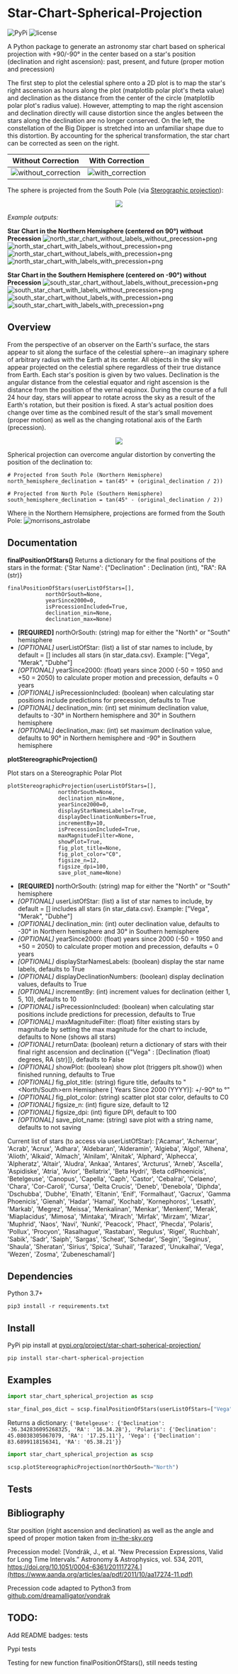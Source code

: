 # Star-Chart-Spherical-Projection

![PyPi](https://img.shields.io/pypi/v/star-chart-spherical-projection)
![license](https://img.shields.io/github/license/cyschneck/Star-Chart-Spherical-Projection)

A Python package to generate an astronomy star chart based on spherical projection with +90/-90° in the center based on a star's position (declination and right ascension): past, present, and future (proper motion and precession)

The first step to plot the celestial sphere onto a 2D plot is to map the star's right ascension as hours along the plot (matplotlib polar plot's theta value) and declination as the distance from the center of the circle (matplotlib polar plot's radius value). However, attempting to map the right ascension and declination directly will cause distortion since the angles between the stars along the declination are no longer conserved. On the left, the constellation of the Big Dipper is stretched into an unfamiliar shape due to this distortion. By accounting for the spherical transformation, the star chart can be corrected as seen on the right.

| Without Correction | With Correction |
| ------------- | ------------- |
| ![without_correction](https://user-images.githubusercontent.com/22159116/202333014-a53f1176-182f-43c7-ab92-266d15d8c563.jpg) | ![with_correction](https://user-images.githubusercontent.com/22159116/202333015-493619f4-a5b8-4614-8b32-54225d7fad02.png) |

The sphere is projected from the South Pole (via [Sterographic projection](https://gisgeography.com/azimuthal-projection-orthographic-stereographic-gnomonic/)):
 <p align="center">
  <img src="https://gisgeography.com/wp-content/uploads/2016/12/Stereographic-Projection-768x421.png" />
</p>

_Example outputs:_

__Star Chart in the Northern Hemisphere (centered on 90°) without Precession__
![north_star_chart_without_labels_without_precession+png](https://raw.githubusercontent.com/cyschneck/Star-Chart-Spherical-Projection/main/examples/north_without_labels_without_precession.png) 
![north_star_chart_with_labels_without_precession+png](https://raw.githubusercontent.com/cyschneck/Star-Chart-Spherical-Projection/main/examples/north_with_labels_without_precession.png) 
![north_star_chart_without_labels_with_precession+png](https://raw.githubusercontent.com/cyschneck/Star-Chart-Spherical-Projection/main/examples/north_without_labels_with_precession.png) 
![north_star_chart_with_labels_with_precession+png](https://raw.githubusercontent.com/cyschneck/Star-Chart-Spherical-Projection/main/examples/north_with_labels_with_precession.png) 

__Star Chart in the Southern Hemisphere (centered on -90°) without Precession__
![south_star_chart_without_labels_without_precession+png](https://raw.githubusercontent.com/cyschneck/Star-Chart-Spherical-Projection/main/examples/south_without_labels_without_precession.png) 
![south_star_chart_with_labels_without_precession+png](https://raw.githubusercontent.com/cyschneck/Star-Chart-Spherical-Projection/main/examples/south_with_labels_without_precession.png) 
![south_star_chart_without_labels_with_precession+png](https://raw.githubusercontent.com/cyschneck/Star-Chart-Spherical-Projection/main/examples/south_without_labels_with_precession.png) 
![south_star_chart_with_labels_with_precession+png](https://raw.githubusercontent.com/cyschneck/Star-Chart-Spherical-Projection/main/examples/south_with_labels_with_precession.png) 

## Overview

From the perspective of an observer on the Earth's surface, the stars appear to sit along the surface of the celestial sphere--an imaginary sphere of arbitrary radius with the Earth at its center. All objects in the sky will appear projected on the celestial sphere regardless of their true distance from Earth. Each star's position is given by two values. Declination is the angular distance from the celestial equator and right ascension is the distance from the position of the vernal equinox. During the course of a full 24 hour day, stars will appear to rotate across the sky as a result of the Earth's rotation, but their position is fixed. A star’s actual position does change over time as the combined result of the star’s small movement (proper motion) as well as the changing rotational axis of the Earth (precession).
 
 <p align="center">
  <img src="https://upload.wikimedia.org/wikipedia/commons/1/12/Earth_within_celestial_sphere.gif" />
</p>

Spherical projection can overcome angular distortion by converting the position of the declination to:
```
# Projected from South Pole (Northern Hemisphere)
north_hemisphere_declination = tan(45° + (original_declination / 2))

# Projected from North Pole (Southern Hemisphere)
south_hemisphere_declination = tan(45° - (original_declination / 2))
```
Where in the Northern Hemsiphere, projections are formed from the South Pole: 
![morrisons_astrolabe](https://user-images.githubusercontent.com/22159116/202336728-dc290bfa-44f5-4947-9a08-93f70286436e.jpg)

## Documentation

**finalPositionOfStars()**
Returns a dictionary for the final positions of the stars in the format: {'Star Name': {"Declination" : Declination (int), "RA": RA (str)}
```
finalPositionOfStars(userListOfStars=[], 
			northOrSouth=None, 
			yearSince2000=0,
			isPrecessionIncluded=True,
			declination_min=None,
			declination_max=None)
```
- **[REQUIRED]** northOrSouth: (string) map for either the "North" or "South" hemisphere
- *[OPTIONAL]* userListOfStar: (list) a list of star names to include, by default = [] includes all stars (in star_data.csv). Example: ["Vega", "Merak", "Dubhe"]
- *[OPTIONAL]* yearSince2000: (float) years since 2000 (-50 = 1950 and +50 = 2050) to calculate proper motion and precession, defaults = 0 years
- *[OPTIONAL]* isPrecessionIncluded: (boolean) when calculating star positions include predictions for precession, defaults to True
- *[OPTIONAL]* declination_min: (int) set minimum declination value, defaults to -30° in Northern hemisphere and 30° in Southern hemisphere
- *[OPTIONAL]* declination_max: (int) set maximum declination value, defaults to 90° in Northern hemisphere and -90° in Southern hemisphere

**plotStereographicProjection()**

Plot stars on a Stereographic Polar Plot
```
plotStereographicProjection(userListOfStars=[], 
				northOrSouth=None, 
				declination_min=None,
				yearSince2000=0,
				displayStarNamesLabels=True,
				displayDeclinationNumbers=True,
				incrementBy=10,
				isPrecessionIncluded=True,
				maxMagnitudeFilter=None,
				showPlot=True,
				fig_plot_title=None,
				fig_plot_color="C0",
				figsize_n=12,
				figsize_dpi=100,
				save_plot_name=None)
```
- **[REQUIRED]** northOrSouth: (string) map for either the "North" or "South" hemisphere
- *[OPTIONAL]* userListOfStar: (list) a list of star names to include, by default = [] includes all stars (in star_data.csv). Example: ["Vega", "Merak", "Dubhe"]
- *[OPTIONAL]* declination_min: (int) outer declination value, defaults to -30° in Northern hemisphere and 30° in Southern hemisphere
- *[OPTIONAL]* yearSince2000: (float) years since 2000 (-50 = 1950 and +50 = 2050) to calculate proper motion and precession, defaults = 0 years
- *[OPTIONAL]* displayStarNamesLabels: (boolean) display the star name labels, defaults to True
- *[OPTIONAL]* displayDeclinationNumbers: (boolean) display declination values, defaults to True
- *[OPTIONAL]* incrementBy: (int) increment values for declination (either 1, 5, 10), defaults to 10
- *[OPTIONAL]* isPrecessionIncluded: (boolean) when calculating star positions include predictions for precession, defaults to True
- *[OPTIONAL]* maxMagnitudeFilter: (float) filter existing stars by magnitude by setting the max magnitude for the chart to include, defaults to None (shows all stars)
- *[OPTIONAL]* returnData: (boolean) return a dictionary of stars with their final right ascension and declination ({"Vega" : [Declination (float) degrees, RA (str)]}, defaults to False
- *[OPTIONAL]* showPlot: (boolean) show plot (triggers plt.show()) when finished running, defaults to True
- *[OPTIONAL]* fig_plot_title: (string) figure title, defaults to "<North/South>ern Hemisphere [<YEAR NUMBERS> Years Since 2000 (YYYY)]: +/-90° to <DECLINATION MIN>°"
- *[OPTIONAL]* fig_plot_color: (string) scatter plot star color, defaults to C0
- *[OPTIONAL]* figsize_n: (int) figure size, default to 12
- *[OPTIONAL]* figsize_dpi: (int) figure DPI, default to 100
- *[OPTIONAL]* save_plot_name: (string) save plot with a string name, defaults to not saving

Current list of stars (to access via userListOfStar): ['Acamar', 'Achernar', 'Acrab', 'Acrux', 'Adhara', 
'Aldebaran', 'Alderamin', 'Algieba', 'Algol', 'Alhena', 'Alioth', 'Alkaid', 'Almach', 'Alnilam', 'Alnitak', 
'Alphard', 'Alphecca', 'Alpheratz', 'Altair', 'Aludra', 'Ankaa', 'Antares', 'Arcturus', 'Arneb', 'Ascella', 
'Aspidiske', 'Atria', 'Avior', 'Bellatrix', 'Beta Hydri', 'Beta cdPhoenicis', 'Betelgeuse', 'Canopus', 
'Capella', 'Caph', 'Castor', 'Cebalrai', 'Celaeno', 'Chara', 'Cor-Caroli', 'Cursa', 'Delta Crucis', 'Deneb', 
'Denebola', 'Diphda', 'Dschubba', 'Dubhe', 'Elnath', 'Eltanin', 'Enif', 'Formalhaut', 'Gacrux', 'Gamma Phoenicis', 
'Gienah', 'Hadar', 'Hamal', 'Kochab', 'Kornephoros', 'Lesath', 'Markab', 'Megrez', 'Meissa', 'Menkalinan', 
'Menkar', 'Menkent', 'Merak', 'Miaplacidus', 'Mimosa', 'Mintaka', 'Mirach', 'Mirfak', 'Mirzam', 'Mizar', 
'Muphrid', 'Naos', 'Navi', 'Nunki', 'Peacock', 'Phact', 'Phecda', 'Polaris', 'Pollux', 'Procyon', 'Rasalhague', 
'Rastaban', 'Regulus', 'Rigel', 'Ruchbah', 'Sabik', 'Sadr', 'Saiph', 'Sargas', 'Scheat', 'Schedar', 'Segin', 
'Seginus', 'Shaula', 'Sheratan', 'Sirius', 'Spica', 'Suhail', 'Tarazed', 'Unukalhai', 'Vega', 'Wezen', 'Zosma', 
'Zubeneschamali']

## Dependencies

Python 3.7+
```
pip3 install -r requirements.txt
```

## Install

PyPi pip install at [pypi.org/project/star-chart-spherical-projection/](https://pypi.org/project/star-chart-spherical-projection/)

```
pip install star-chart-spherical-projection
```

## Examples
```python
import star_chart_spherical_projection as scsp

star_final_pos_dict = scsp.finalPositionOfStars(userListOfStars=["Vega", "Polaris", "Betelgeuse"], yearSince2000=11500)
```
Returns a dictionary: `{'Betelgeuse': {'Declination': -36.342836095268325, 'RA': '16.34.28'}, 'Polaris': {'Declination': 45.08038305067079, 'RA': '17.25.11'}, 'Vega': {'Declination': 83.6899118156341, 'RA': '05.38.21'}}`

```python
import star_chart_spherical_projection as scsp

scsp.plotStereographicProjection(northOrSouth="North")
```
## Tests

## Bibliography

Star position (right ascension and declination) as well as the angle and speed of proper motion taken from [in-the-sky.org](in-the-sky.org)

Precession model: [Vondrák, J., et al. “New Precession Expressions, Valid for Long Time Intervals.” Astronomy &amp; Astrophysics, vol. 534, 2011, https://doi.org/10.1051/0004-6361/201117274.](https://www.aanda.org/articles/aa/pdf/2011/10/aa17274-11.pdf)

Precession code adapted to Python3 from [github.com/dreamalligator/vondrak](github.com/dreamalligator/vondrak)


## TODO:

Add README badges: tests

Pypi tests

 Testing for new function finalPositionOfStars(), still needs testing
